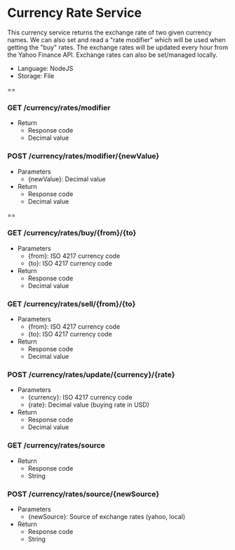 Currency Rate Service
=====================

This currency service returns the exchange rate of two given currency names. We can also set and read a "rate modifier" which will be used when getting the "buy" rates. The exchange rates will be updated every hour from the Yahoo Finance API. Exchange rates can also be set/managed locally.

* Language: NodeJS
* Storage: File

==

### GET /currency/rates/modifier
* Return
    * Response code
    * Decimal value

### POST /currency/rates/modifier/{newValue}
* Parameters
    * {newValue}: Decimal value
* Return
    * Response code
    * Decimal value

==
    
### GET /currency/rates/buy/{from}/{to}
* Parameters
    * {from}: ISO 4217 currency code
    * {to}: ISO 4217 currency code
* Return
    * Response code
    * Decimal value

### GET /currency/rates/sell/{from}/{to}
* Parameters
    * {from}: ISO 4217 currency code
    * {to}: ISO 4217 currency code
* Return
    * Response code
    * Decimal value

### POST /currency/rates/update/{currency}/{rate}
* Parameters
    * {currency}: ISO 4217 currency code
    * {rate}: Decimal value (buying rate in USD)
* Return
    * Response code
    * Decimal value

### GET /currency/rates/source
* Return
    * Response code
    * String

### POST /currency/rates/source/{newSource}
* Parameters
    * {newSource}: Source of exchange rates (yahoo, local)
* Return
    * Response code
    * String